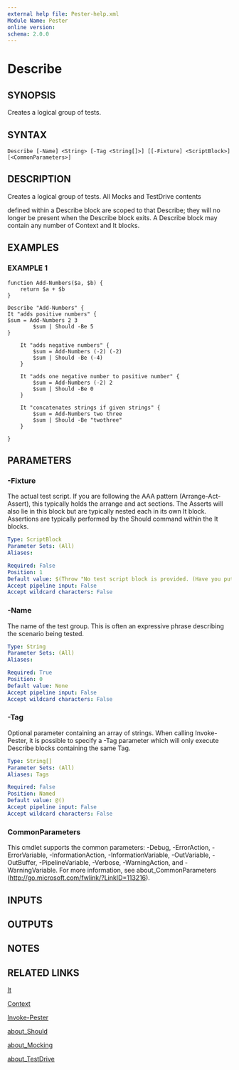 ```yaml
---
external help file: Pester-help.xml
Module Name: Pester
online version:
schema: 2.0.0
---
```


# Describe

## SYNOPSIS

Creates a logical group of tests.

## SYNTAX

```
Describe [-Name] <String> [-Tag <String[]>] [[-Fixture] <ScriptBlock>] [<CommonParameters>]
```

## DESCRIPTION

Creates a logical group of tests.
All Mocks and TestDrive contents

defined within a Describe block are scoped to that Describe; they
will no longer be present when the Describe block exits.
A Describe
block may contain any number of Context and It blocks.

## EXAMPLES

### EXAMPLE 1

```
function Add-Numbers($a, $b) {
    return $a + $b
}

Describe "Add-Numbers" {
It "adds positive numbers" {
$sum = Add-Numbers 2 3
        $sum | Should -Be 5
}

    It "adds negative numbers" {
        $sum = Add-Numbers (-2) (-2)
        $sum | Should -Be (-4)
    }

    It "adds one negative number to positive number" {
        $sum = Add-Numbers (-2) 2
        $sum | Should -Be 0
    }

    It "concatenates strings if given strings" {
        $sum = Add-Numbers two three
        $sum | Should -Be "twothree"
    }

}
```

## PARAMETERS

### -Fixture

The actual test script.
If you are following the AAA pattern (Arrange-Act-Assert),
this typically holds the arrange and act sections.
The Asserts will also lie
in this block but are typically nested each in its own It block.
Assertions are
typically performed by the Should command within the It blocks.

```yaml
Type: ScriptBlock
Parameter Sets: (All)
Aliases:

Required: False
Position: 1
Default value: $(Throw "No test script block is provided. (Have you put the open curly brace on the next line?)")
Accept pipeline input: False
Accept wildcard characters: False
```

### -Name

The name of the test group.
This is often an expressive phrase describing
the scenario being tested.

```yaml
Type: String
Parameter Sets: (All)
Aliases:

Required: True
Position: 0
Default value: None
Accept pipeline input: False
Accept wildcard characters: False
```

### -Tag

Optional parameter containing an array of strings.
When calling Invoke-Pester,
it is possible to specify a -Tag parameter which will only execute Describe blocks
containing the same Tag.

```yaml
Type: String[]
Parameter Sets: (All)
Aliases: Tags

Required: False
Position: Named
Default value: @()
Accept pipeline input: False
Accept wildcard characters: False
```

### CommonParameters
This cmdlet supports the common parameters: -Debug, -ErrorAction, -ErrorVariable, -InformationAction, -InformationVariable, -OutVariable, -OutBuffer, -PipelineVariable, -Verbose, -WarningAction, and -WarningVariable. For more information, see about_CommonParameters (http://go.microsoft.com/fwlink/?LinkID=113216).

## INPUTS

## OUTPUTS

## NOTES

## RELATED LINKS

[It](It.md)

[Context](Context.md)

[Invoke-Pester](Invoke-Pester.md)

[about_Should](about_Should.md)

[about_Mocking](about_Mocking.md)

[about_TestDrive](about_TestDrive.md)
